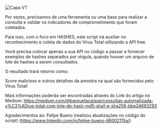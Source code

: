 ![Capa VT](https://github.com/crocodyli/CTI/assets/113185400/0181357e-f758-4c1c-a773-a2c309b9b68c)

Por vezes, precisamos de uma ferramenta ou uma base para realizar a consulta e validar os indicadores de comprometimento que foram coletados. 

Para isso, com o foco em HASHES, este script irá auxiliar no reconhecimento e coleta de dados do Vírus Total utilizando a API free. 

Você precisa colocar apenas a sua API no código a passar a fornecer exemplos de hashes separados por vírgula, quando houver um arquivo de lote de hashes a serem consultados. 

O resultado trará retorno como:

Score malicioso e outros detalhes da amostra na qual são fornecidos pelo Vírus Total! 

Mais informações poderão ser encontradas através do Link do artigo no Medium: 
https://medium.com/@barquetacaique/consultas-automatizada-v%C3%ADrus-total-com-lote-de-hash-md5-sha1-e-sha256-bbe24693293 


Agradecimentos ao:
Felipe Bueno (realizou atualizações no código do script) 
(https://www.linkedin.com/in/felipe-bueno-86002115a/) 
